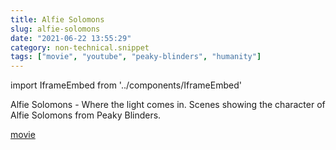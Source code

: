 ```yaml
---
title: Alfie Solomons
slug: alfie-solomons
date: "2021-06-22 13:55:29"
category: non-technical.snippet
tags: ["movie", "youtube", "peaky-blinders", "humanity"]
---
```


import IframeEmbed from '../components/IframeEmbed'

<IframeEmbed src='https://youtube.com/embed/PYeSSge0XEA' />

Alfie Solomons - Where the light comes in. Scenes showing the character of Alfie Solomons from Peaky
Blinders.

[movie](https://us-east1-johnmathews-website.cloudfunctions.net/download?obj=movies/Alfie-Solomons-Peaky-Blinders-Where-the-Light-Comes-in.mp4)
